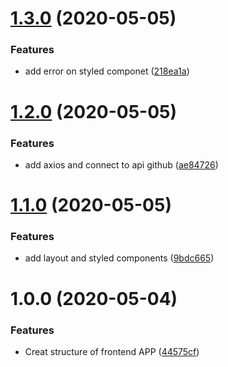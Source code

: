 # [1.3.0](https://github.com/almerindo/rocketseat-githubexplorer/compare/v1.2.0...v1.3.0) (2020-05-05)


### Features

* add error on styled componet ([218ea1a](https://github.com/almerindo/rocketseat-githubexplorer/commit/218ea1a6d7a47c28e9f52bb99ff5fa96755e22a0))

# [1.2.0](https://github.com/almerindo/rocketseat-githubexplorer/compare/v1.1.0...v1.2.0) (2020-05-05)


### Features

* add axios and connect to api github ([ae84726](https://github.com/almerindo/rocketseat-githubexplorer/commit/ae84726b317d4953ff0bd2b5a1dbe263aa09cf0d))

# [1.1.0](https://github.com/almerindo/rocketseat-githubexplorer/compare/v1.0.0...v1.1.0) (2020-05-05)


### Features

* add layout and styled components ([9bdc665](https://github.com/almerindo/rocketseat-githubexplorer/commit/9bdc6650bab40da1b4a1d7eca2270bae1b7fde7d))

# 1.0.0 (2020-05-04)


### Features

* Creat structure of frontend APP ([44575cf](https://github.com/almerindo/rocketseat-githubexplorer/commit/44575cfbb1aa3fdbdbc1fd4e5e8e306167ed0848))

